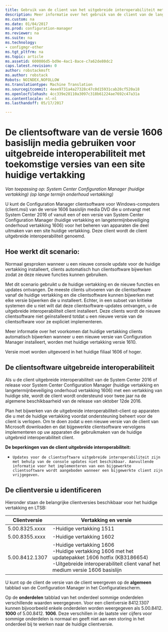 ```yaml
---
title: Gebruik van de client van het uitgebreide interoperabiliteit met de huidige vertakking | Microsoft-documenten
description: Meer informatie over het gebruik van de client van de langetermijndoelen onderhoud vertakking van Configuration Manager met een vertakking van huidige site.
ms.custom: na
ms.date: 01/04/2017
ms.prod: configuration-manager
ms.reviewer: na
ms.suite: na
ms.technology:
- configmgr-other
ms.tgt_pltfrm: na
ms.topic: article
ms.assetid: 600086d5-bd9e-4ac1-8ace-c7a62de80dc2
caps.latest.revision: 0
author: robstackmsft
ms.author: robstack
Robots: NOINDEX,NOFOLLOW
ms.translationtype: Machine Translation
ms.sourcegitcommit: 4eee9731a4a27328c47c0d15931cab28cf520a18
ms.openlocfilehash: 4cc339e28110a3097c318b61224ae7692c47a31a
ms.contentlocale: nl-nl
ms.lasthandoff: 05/17/2017

---
```

# <a name="use-the-client-software-from-the-version-1606-baseline-media-for-extended-interoperability-with-future-versions-of-a-current-branch-site"></a>De clientsoftware van de versie 1606 basislijn media gebruiken voor uitgebreide interoperabiliteit met toekomstige versies van een site huidige vertakking

*Van toepassing op: System Center Configuration Manager (huidige vertakking) (op lange termijn onderhoud vertakking)*  

U kunt de Configuration Manager clientsoftware voor Windows-computers (client.msi) van de versie 1606 basislijn media DVD die u ontvangt met System Center 2016 of vanuit een of een versie van System Center Configuration Manager (huidige vertakking en langetermijnbeveiliging onderhoud vertakking 1606) voor het beheren van apparaten die deel uitmaken van een site huidige vertakking. Deze client wordt de client uitgebreide interoperabiliteit genoemd.

## <a name="how-this-scenario-works"></a>Hoe werkt dit scenario:
Normaal gesproken wanneer u een nieuwe console update voor de huidige vertakking installeert, clients automatisch hun clientsoftware bijwerken zodat ze deze nieuwe functies kunnen gebruiken.

Met dit scenario gebruikt u de huidige vertakking en de nieuwe functies en updates ontvangen. De meeste clients uitvoeren van de clientsoftware vanaf de huidige vertakking en die clientsoftware kunnen bijwerken met elke versie bijwerken die u installeert. Echter, in een subset van kritieke systemen die u niet wilt dat deze clientsoftware-updates ontvangen, u de uitgebreide interoperabiliteit client installeert. Deze clients wordt de nieuwe clientsoftware niet geïnstalleerd totdat u een nieuwe versie van de clientsoftware voor ze expliciet implementeren.

Meer informatie over het voorkomen dat huidige vertakking clients automatisch bijwerken wanneer u een nieuwe versie van Configuration Manager installeert, worden met huidige vertakking versie 1610.

Versie moet worden uitgevoerd in het huidige filiaal 1606 of hoger.

## <a name="the-extended-interoperability-client-software"></a>De clientsoftware uitgebreide interoperabiliteit
Als u de client uitgebreide interoperabiliteit van de System Center 2016 of release voor System Center Configuration Manager (huidige vertakking en langetermijnbeveiliging onderhoud vertakking 1606) met een vertakking van huidige site, wordt de client wordt ondersteund voor twee jaar na de algemene beschikbaarheid van de release van oktober 12de 2016.

Plan het bijwerken van de uitgebreide interoperabiliteit-client op apparaten die u met de huidige vertakking voordat ondersteuning beheert voor de client is verlopen. Om te doen zodat u een nieuwe versie van de client van Microsoft downloaden en dat bijgewerkte clientsoftware vervolgens implementeren op uw apparaten die gebruikmaken van de huidige uitgebreid interoperabiliteit client.

**De beperkingen van de client uitgebreide interoperabiliteit:**
-     Updates voor de clientsoftware uitgebreide interoperabiliteit zijn met behulp van de console updates niet beschikbaar. Aanvullende informatie voor het implementeren van een bijgewerkte clientsoftware wordt aangeboden wanneer een bijgewerkte client zijn vrijgegeven.

## <a name="identify-the-client-version-you-use"></a>De clientversie u identificeren
Hieronder staan de belangrijke clientversies beschikbaar voor het huidige vertakking en LTSB:

|Clientversie|Vertakking en versie |  
|----------------|---------------------|
|5.00.8325.xxxx |    -Huidige vertakking 1511|
|5.00.8355.xxxx    |-Huidige vertakking 1602|
|5.00.8412.1307    |-Huidige vertakking 1606 </br> -Huidige vertakking 1606 met het updatepakket 1606 hotfix (KB3186654)</br>-Uitgebreide interoperabiliteit client vanaf het medium versie 1606 basislijn|  

U kunt op de client de versie van de client weergeven op de **algemeen** tabblad van de Configuration Manager in het Configuratiescherm.

Op de **onderdelen** tabblad van het onderdeel sommige onderdelen verschillende waarden weergegeven. Voor een clientversie 8412.1307 kunnen bijvoorbeeld enkele onderdelen worden weergegeven als 5.00.8412. **1000** of 5.00.8412. **1006**.  Deze verschillen in de laatste vier cijfers voor sommige onderdelen is normaal en geeft niet aan een storing in het onderdeel bij te werken naar de huidige clientversie.

